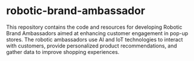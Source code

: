 # robotic-brand-ambassador
This repository contains the code and resources for developing Robotic Brand Ambassadors aimed at enhancing customer engagement in pop-up stores. The robotic ambassadors use AI and IoT technologies to interact with customers, provide personalized product recommendations, and gather data to improve shopping experiences.
